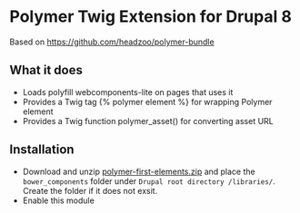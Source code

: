 # Polymer Twig Extension for Drupal 8

Based on https://github.com/headzoo/polymer-bundle

## What it does
 - Loads polyfill webcomponents-lite on pages that uses it
 - Provides a Twig tag {% polymer element %} for wrapping Polymer element
 - Provides a Twig function polymer_asset() for converting asset URL

## Installation
 - Download and unzip [polymer-first-elements.zip](https://github.com/googlecodelabs/polymer-first-elements/releases/download/v1.0/polymer-first-elements.zip) and place the `bower_components` folder under `Drupal root directory /libraries/`. Create the folder if it does not exsit.
 - Enable this module
